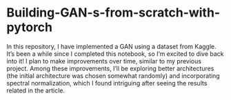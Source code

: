 # Building-GAN-s-from-scratch-with-pytorch
In this repository, I have implemented a GAN using a dataset from Kaggle. 
It’s been a while since I completed this notebook, so I’m excited to dive back into it! I plan to make improvements over time, similar to my previous project.
Among these improvements, I’ll be exploring better architectures (the initial architecture was chosen somewhat randomly) and incorporating spectral normalization, which I found intriguing after seeing the results related in the article.
